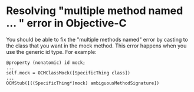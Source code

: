 # Resolving "multiple method named ... " error in Objective-C

You should be able to fix the "multiple methods named" error by casting to the class that you want in the mock method. This error happens when you use the generic id type. For example:

```
@property (nonatomic) id mock; 
...
self.mock = OCMClassMock([SpecificThing class])
...
OCMStub([((SpecificThing*)mock) ambiguousMethodSignature])
```
